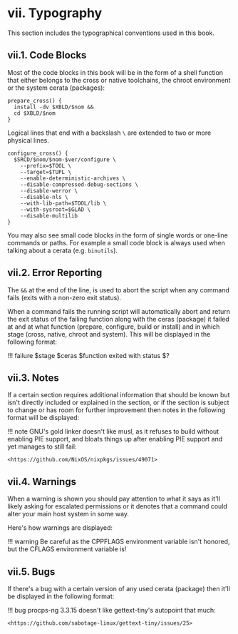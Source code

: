 # vii. Typography
This section includes the typographical conventions used in this book.

## vii.1. Code Blocks
Most of the code blocks in this book will be in the form of a shell function
that either belongs to the cross or native toolchains, the chroot environment or
the system cerata (packages):

```Shell
prepare_cross() {
  install -dv $XBLD/$nom &&
  cd $XBLD/$nom
}
```

Logical lines that end with a backslash `\` are extended to two or more physical
lines.

```Shell
configure_cross() {
  $SRCD/$nom/$nom-$ver/configure \
    --prefix=$TOOL \
    --target=$TUPL \
    --enable-deterministic-archives \
    --disable-compressed-debug-sections \
    --disable-werror \
    --disable-nls \
    --with-lib-path=$TOOL/lib \
    --with-sysroot=$GLAD \
    --disable-multilib
}
```

You may also see small code blocks in the form of single words or one-line
commands or paths. For example a small code block is always used when talking
about a cerata (e.g. `binutils`).

## vii.2. Error Reporting
The `&&` at the end of the line, is used to abort the script when any command
fails (exits with a non-zero exit status).

When a command fails the running script will automatically abort and return the
exit status of the failing function along with the ceras (package) it failed at
and at what function (prepare, configure, build or install) and in which stage
(cross, native, chroot and system). This will be displayed in the following
format:

!!! failure
    $stage $ceras $function exited with status $?

## vii.3. Notes
If a certain section requires additional information that should be known but
isn't directly included or explained in the section, or if the section is
subject to change or has room for further improvement then notes in the
following format will be displayed:

!!! note
    GNU's gold linker doesn't like musl, as it refuses to build without
    enabling PIE support, and bloats things up after enabling PIE support
    and yet manages to still fail:

    <https://github.com/NixOS/nixpkgs/issues/49071>

## vii.4. Warnings
When a warning is shown you should pay attention to what it says as it'll likely
asking for escalated permissions or it denotes that a command could alter your
main host system in some way.

Here's how warnings are displayed:

!!! warning
    Be careful as the CPPFLAGS environment variable isn't honored, but the
    CFLAGS environment variable is!

## vii.5. Bugs
If there's a bug with a certain version of any used cerata (package) then it'll
be displayed in the following format:

!!! bug
    procps-ng 3.3.15 doesn't like gettext-tiny's autopoint that much:

    <https://github.com/sabotage-linux/gettext-tiny/issues/25>
